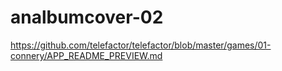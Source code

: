 # analbumcover-02
https://github.com/telefactor/telefactor/blob/master/games/01-connery/APP_README_PREVIEW.md

